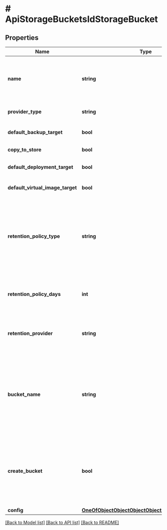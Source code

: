 # # ApiStorageBucketsIdStorageBucket

## Properties

Name | Type | Description | Notes
------------ | ------------- | ------------- | -------------
**name** | **string** | A unique name scoped to your account for the storage bucket | [optional]
**provider_type** | **string** | The type of storage bucket | [optional]
**default_backup_target** | **bool** | Default Backup Target | [optional] [default to false]
**copy_to_store** | **bool** | Archive Snapshots | [optional]
**default_deployment_target** | **bool** | Default Deployment Target | [optional] [default to false]
**default_virtual_image_target** | **bool** | Default Virtual Image Store | [optional] [default to false]
**retention_policy_type** | **string** | Cleanup mode. &#x60;backup&#x60; - Move old files to a backup provider. &#x60;delete&#x60; - Delete old files. &#x60;none&#x60; - Keep all files. | [optional] [default to 'none']
**retention_policy_days** | **int** | The number of days old a file must be before it is deleted. | [optional]
**retention_provider** | **string** | The backup Storage Bucket where old files are moved to. | [optional]
**bucket_name** | **string** | The name of the bucket. Only applies to &#x60;Amazon&#x60;, &#x60;Azure&#x60;, &#x60;CIFS&#x60;, &#x60;NFSv3&#x60;, &#x60;Openstack Swift&#x60;, and &#x60;Rackspace CDN&#x60;. | [optional]
**create_bucket** | **bool** | Create the bucket if it does not exist. Only applies to &#x60;Amazon&#x60;, &#x60;Azure&#x60;, &#x60;Openstack Swift&#x60;, and &#x60;Rackspace CDN&#x60;. | [optional] [default to false]
**config** | [**OneOfObjectObjectObjectObjectObjectObjectObject**](OneOfObjectObjectObjectObjectObjectObjectObject.md) |  | [optional]

[[Back to Model list]](../../README.md#models) [[Back to API list]](../../README.md#endpoints) [[Back to README]](../../README.md)
